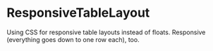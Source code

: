 # ResponsiveTableLayout
Using CSS for responsive table layouts instead of floats. Responsive (everything goes down to one row each), too.
